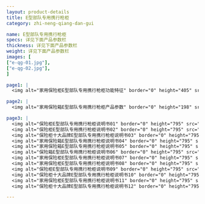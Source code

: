 ```yaml
---
layout: product-details
title: E型部队专用携行枪柜
category: zhi-neng-qiang-dan-gui

name: E型部队专用携行枪柜
specs: 详见下面产品参数栏
thickness: 详见下面产品参数栏
weight: 详见下面产品参数栏
images: [
["e-qg-01.jpg"],
["e-qg-02.jpg"],
]

page1: |
  <img alt="家用保险柜E型部队专用携行枪柜功能特征" border="0" height="405" src="{PRODUCT_IMAGES}products/e-qg-gn.jpg" width="538" />

page2: |
  <img alt="家用保险箱E型部队专用携行枪柜产品参数" border="0" height="198" src="{PRODUCT_IMAGES}products/e-qg-cpcs.jpg" width="538" />

page3: |
  <img alt="保险柜E型部队专用携行枪柜说明书01" border="0" height="795" src="{PRODUCT_IMAGES}products/fg-sm01.jpg" width="538" /><br />
  <img alt="保险柜E型部队专用携行枪柜说明书02" border="0" height="795" src="{PRODUCT_IMAGES}products/fg-sm02.jpg" width="538" /><br />
  <img alt="保险柜十大品牌E型部队专用携行枪柜说明书03" border="0" height="795" src="{PRODUCT_IMAGES}products/fg-sm03.jpg" width="538" /><br />
  <img alt="家用保险箱E型部队专用携行枪柜说明书04" border="0" height="795" src="{PRODUCT_IMAGES}products/fg-sm04.jpg" width="538" /><br />
  <img alt="家用保险箱E型部队专用携行枪柜说明书05" border="0" height="795" src="{PRODUCT_IMAGES}products/fg-sm05.jpg" width="538" /><br />
  <img alt="保险箱E型部队专用携行枪柜说明书06" border="0" height="795" src="{PRODUCT_IMAGES}products/fg-sm06.jpg" width="538" /><br />
  <img alt="家用保险柜E型部队专用携行枪柜说明书07" border="0" height="795" src="{PRODUCT_IMAGES}products/fg-sm07.jpg" width="538" /><br />
  <img alt="家用保险柜E型部队专用携行枪柜说明书08" border="0" height="795" src="{PRODUCT_IMAGES}products/fg-sm08.jpg" width="538" /><br />
  <img alt="保险柜E型部队专用携行枪柜说明书09" border="0" height="795" src="{PRODUCT_IMAGES}products/fg-sm09.jpg" width="538" /><br />
  <img alt="保险柜十大品牌E型部队专用携行枪柜说明书10" border="0" height="795" src="{PRODUCT_IMAGES}products/fg-sm10.jpg" width="538" /><br />
  <img alt="家用保险柜E型部队专用携行枪柜说明书11" border="0" height="795" src="{PRODUCT_IMAGES}products/fg-sm11.jpg" width="538" /><br />
  <img alt="保险柜十大品牌E型部队专用携行枪柜说明书12" border="0" height="795" src="{PRODUCT_IMAGES}products/fg-sm12.jpg" width="538" />

---
```

